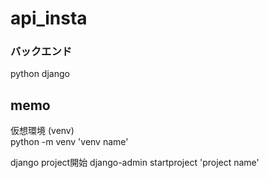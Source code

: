 # api_insta

### バックエンド  
python django

## memo  
仮想環境 (venv)  
python -m venv 'venv name'

django
project開始
django-admin startproject 'project name'